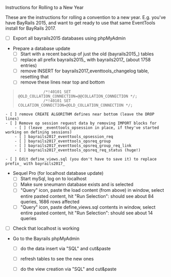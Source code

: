 Instructions for Rolling to a New Year

These are the instructions for rolling a convention to a new year. E.g. you've have BayRails 2015, and want to get ready to use that same EventTools install for BayRails 2017.

- [ ] Export all bayrails2015 databases using phpMyAdmin

- Prepare a database update
    - [ ] Start with a recent backup of just the old (bayrails2015_) tables
    - [ ] replace all prefix bayrails2015_ with bayrails2017_ (about 1758 entries)
    - [ ] remove INSERT for bayrails2017_eventtools_changelog table, resetting that
    - [ ] remove these lines near top and bottom
>                /*!40101 SET @OLD_COLLATION_CONNECTION=@@COLLATION_CONNECTION */;
>                /*!40101 SET COLLATION_CONNECTION=@OLD_COLLATION_CONNECTION */;

    - [ ] remove CREATE ALGORITHM defines near bottom (leave the DROP lines)
    - [ ] Remove op session request data by removing IMPORT blocks for
        - [ ] (leave _eventtools_opsession in place, if they've started working on defining sessions)
        - [ ] bayrails2017_eventtools_opsession_req
        - [ ] bayrails2017_eventtools_opsreq_group
        - [ ] bayrails2017_eventtools_opsreq_group_req_link
        - [ ] bayrails2017_eventtools_opsreq_req_status (huge!)
 
    - [ ] Edit define_views.sql (you don't have to save it) to replace prefix_ with bayrails2017_
       
- Sequel Pro (for localhost database update)
    - [ ] Start mySql, log on to localhost
    - [ ] Make sure sneumann database exists and is selected
    - [ ] "Query" icon, paste the load content (from above) in window, select entire pasted content, hit "Run Selection": should see about 84 queries, 1686 rows affected
    - [ ] "Query" icon, paste define_views.sql contents in window, select entire pasted content, hit "Run Selection": should see about 14 queries
        
- [ ] Check that localhost is working

- Go to the Bayrails phpMyAdmin
    - [ ] do the data insert via "SQL" and cut&paste
    - [ ] refresh tables to see the new ones
    - [ ] do the view creation via "SQL" and cut&paste



